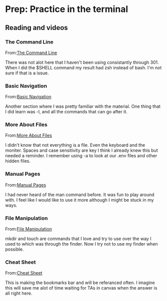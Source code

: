 # Prep: Practice in the terminal

## Reading and videos

### The Command Line

From:[The Command Line](https://ryanstutorials.net/linuxtutorial/commandline.php)

There was not alot here that I haven't been using consistantly through 301. When I did the $SHELL command my result had zsh instead of bash. I'm not sure if that is a issue.

### Basic Navigation

From:[Basic Navigation](https://ryanstutorials.net/linuxtutorial/navigation.php)

Another section where I was pretty familiar with the material. One thing that I did learn was -l, and all the commands that can go after it.

### More About Files

From:[More About Files](https://ryanstutorials.net/linuxtutorial/aboutfiles.php)

I didn't know that not everything is a file. Even the keyboard and the moniter. Spaces and case sensitivity are key I think I already knew this but needed a reminder. I remember using -a to look at our .env files and other hidden files.

### Manual Pages

From:[Manual Pages](https://ryanstutorials.net/linuxtutorial/manual.php)

I had never heard of the man command before. It was fun to play around with. I feel like I would like to use it more although I might be stuck in my ways.

### File Manipulation

From:[File Manipulation](https://ryanstutorials.net/linuxtutorial/filemanipulation.php)

mkdir and touch are commands that I love and try to use over the way I used to which was through the finder. Now I try not to use my finder when possible.

### Cheat Sheet

From:[Cheat Sheet](https://ryanstutorials.net/linuxtutorial/cheatsheet.php)

This is making the bookmarks bar and will be referanced often. I imagine this will save me alot of time waiting for TAs in canvas when the answer is all right here.
